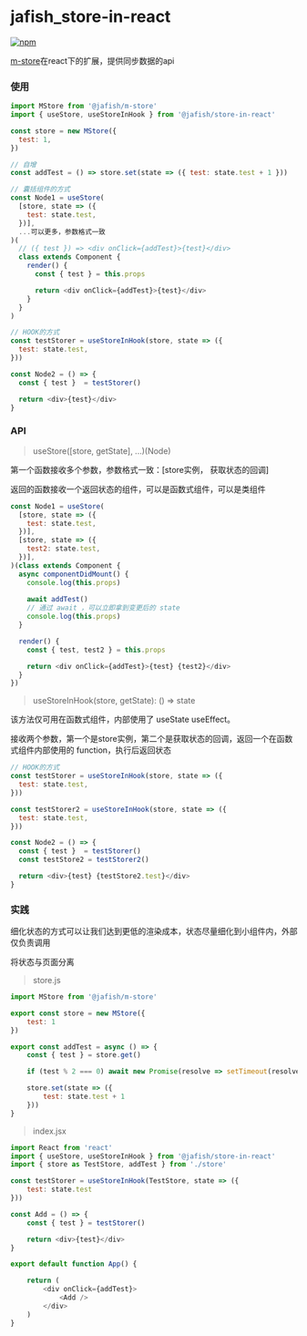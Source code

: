 # jafish_store-in-react

[![npm](https://img.shields.io/npm/v/@jafish/store-in-react)](https://www.npmjs.com/package/@jafish/store-in-react)

[m-store](https://github.com/a526800921/jafish_m-store)在react下的扩展，提供同步数据的api

### 使用

```js
import MStore from '@jafish/m-store'
import { useStore, useStoreInHook } from '@jafish/store-in-react'

const store = new MStore({
  test: 1,
})

// 自增
const addTest = () => store.set(state => ({ test: state.test + 1 }))

// 囊括组件的方式
const Node1 = useStore(
  [store, state => ({
    test: state.test,
  })],
  ...可以更多，参数格式一致
)(
  // ({ test }) => <div onClick={addTest}>{test}</div>
  class extends Component {
    render() {
      const { test } = this.props

      return <div onClick={addTest}>{test}</div>
    }
  }
)

// HOOK的方式
const testStorer = useStoreInHook(store, state => ({
  test: state.test,
}))

const Node2 = () => {
  const { test }  = testStorer()

  return <div>{test}</div>
}
```

### API

> useStore([store, getState], ...)(Node)

第一个函数接收多个参数，参数格式一致：[store实例， 获取状态的回调]

返回的函数接收一个返回状态的组件，可以是函数式组件，可以是类组件

```js
const Node1 = useStore(
  [store, state => ({
    test: state.test,
  })],
  [store, state => ({
    test2: state.test,
  })],
)(class extends Component {
  async componentDidMount() {
    console.log(this.props)
    
    await addTest()
    // 通过 await ，可以立即拿到变更后的 state
    console.log(this.props)
  }

  render() {
    const { test, test2 } = this.props

    return <div onClick={addTest}>{test} {test2}</div>
  }
})
```

> useStoreInHook(store, getState): () => state

该方法仅可用在函数式组件，内部使用了 useState useEffect。

接收两个参数，第一个是store实例，第二个是获取状态的回调，返回一个在函数式组件内部使用的 function，执行后返回状态

```js
// HOOK的方式
const testStorer = useStoreInHook(store, state => ({
  test: state.test,
}))

const testStorer2 = useStoreInHook(store, state => ({
  test: state.test,
}))

const Node2 = () => {
  const { test }  = testStorer()
  const testStore2 = testStorer2()

  return <div>{test} {testStore2.test}</div>
}
```

### 实践

细化状态的方式可以让我们达到更低的渲染成本，状态尽量细化到小组件内，外部仅负责调用

将状态与页面分离

> store.js

```js
import MStore from '@jafish/m-store'

export const store = new MStore({
    test: 1
})

export const addTest = async () => {
    const { test } = store.get()

    if (test % 2 === 0) await new Promise(resolve => setTimeout(resolve, 500))

    store.set(state => ({
        test: state.test + 1
    }))
}
```

> index.jsx

```js
import React from 'react'
import { useStore, useStoreInHook } from '@jafish/store-in-react'
import { store as TestStore, addTest } from './store'

const testStorer = useStoreInHook(TestStore, state => ({
    test: state.test
}))

const Add = () => {
    const { test } = testStorer()

    return <div>{test}</div>
}

export default function App() {

    return (
        <div onClick={addTest}>
            <Add />
        </div>
    )
}
```


